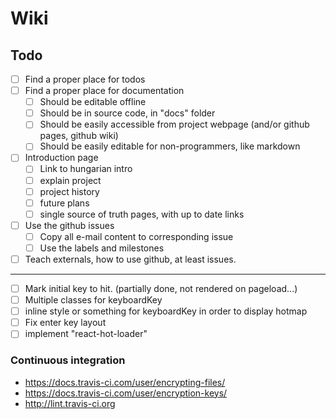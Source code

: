 # Wiki

## Todo

* [ ] Find a proper place for todos
* [ ] Find a proper place for documentation
  * [ ] Should be editable offline
  * [ ] Should be in source code, in "docs" folder
  * [ ] Should be easily accessible from project webpage (and/or github pages, github wiki)
  * [ ] Should be easily editable for non-programmers, like markdown
* [ ] Introduction page
  * [ ] Link to hungarian intro
  * [ ] explain project
  * [ ] project history
  * [ ] future plans
  * [ ] single source of truth pages, with up to date links
* [ ] Use the github issues
  * [ ] Copy all e-mail content to corresponding issue
  * [ ] Use the labels and milestones
* [ ] Teach externals, how to use github, at least issues.

---

* [ ] Mark initial key to hit. (partially done, not rendered on pageload...)
* [ ] Multiple classes for keyboardKey
* [ ] inline style or something for keyboardKey in order to display hotmap
* [ ] Fix enter key layout
* [ ] implement "react-hot-loader"

### Continuous integration

* https://docs.travis-ci.com/user/encrypting-files/
* https://docs.travis-ci.com/user/encryption-keys/
* http://lint.travis-ci.org
